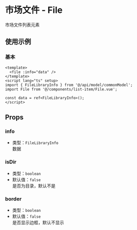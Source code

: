 # 市场文件 - File
市场文件列表元素

## 使用示例
### 基本
```vue
<template>
  <file :info="data" />
</template>
<script lang="ts" setup>
import { FileLibraryInfo } from '@/api/model/commonModel';
import File from '@/components/list-item/File.vue';

const data = ref<FileLibraryInfo>();
</script>
```

## Props

### info
- 类型：`FileLibraryInfo`  
数据

### isDir
- 类型：`boolean`
- 默认值：`false`  
是否为目录，默认不是

### border
- 类型：`boolean`
- 默认值：`false`  
是否显示边框，默认不显示
